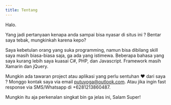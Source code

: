 ```yaml
---
title: Tentang
---
```

Halo.

Yang jadi pertanyaan kenapa anda sampai bisa nyasar di situs ini ? Bentar saya tebak, mungkinkah karena kepo? 

Saya kebetulan orang yang suka programming, namun bisa dibilang skill saya masih biasa-biasa saja, ga ada yang istimewa. Beberapa bahasa yang saya kurang lebih saya kuasai C#, PHP, dan Javascript. Framework masih Xamarin dan jQuery. 

Mungkin ada tawaran project atau aplikasi yang perlu sentuhan ♥ dari saya ? Monggo kontak saya via email putuyoga@outlook.com. Atau jika ingin fast response via SMS/Whatsapp di +6281213860487.

Mungkin itu aja perkenalan singkat bin ga jelas ini,
Salam Super!
